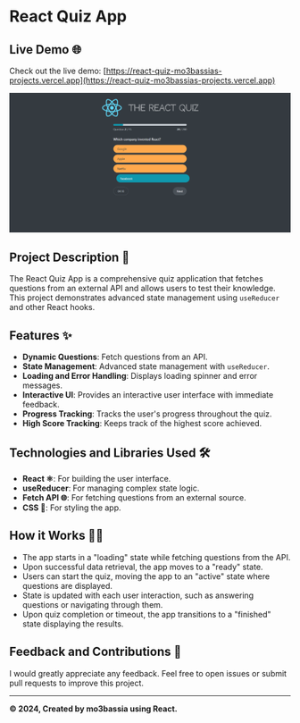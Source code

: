 # React Quiz App

## Live Demo 🌐

Check out the live demo: [https://react-quiz-mo3bassias-projects.vercel.app](https://react-quiz-mo3bassias-projects.vercel.app)

![Preview](./public/preview.png)

## Project Description 📄

The React Quiz App is a comprehensive quiz application that fetches questions from an external API and allows users to test their knowledge. This project demonstrates advanced state management using `useReducer` and other React hooks.

## Features ✨

- **Dynamic Questions**: Fetch questions from an API.
- **State Management**: Advanced state management with `useReducer`.
- **Loading and Error Handling**: Displays loading spinner and error messages.
- **Interactive UI**: Provides an interactive user interface with immediate feedback.
- **Progress Tracking**: Tracks the user's progress throughout the quiz.
- **High Score Tracking**: Keeps track of the highest score achieved.

## Technologies and Libraries Used 🛠️

- **React ⚛️**: For building the user interface.
- **useReducer**: For managing complex state logic.
- **Fetch API 🌐**: For fetching questions from an external source.
- **CSS 🎨**: For styling the app.

## How it Works 🏃‍♂️

- The app starts in a "loading" state while fetching questions from the API.
- Upon successful data retrieval, the app moves to a "ready" state.
- Users can start the quiz, moving the app to an "active" state where questions are displayed.
- State is updated with each user interaction, such as answering questions or navigating through them.
- Upon quiz completion or timeout, the app transitions to a "finished" state displaying the results.

## Feedback and Contributions 🤝

I would greatly appreciate any feedback. Feel free to open issues or submit pull requests to improve this project.

---

**© 2024, Created by mo3bassia using React.**
